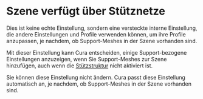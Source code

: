 Szene verfügt über Stütznetze
====
Dies ist keine echte Einstellung, sondern eine versteckte interne Einstellung, die andere Einstellungen und Profile verwenden können, um ihre Profile anzupassen, je nachdem, ob Support-Meshes in der Szene vorhanden sind.

Mit dieser Einstellung kann Cura entscheiden, einige Support-bezogene Einstellungen anzuzeigen, wenn Sie Support-Meshes zur Szene hinzufügen, auch wenn die [Stützstruktur](support_enable.md) nicht aktiviert ist.

Sie können diese Einstellung nicht ändern. Cura passt diese Einstellung automatisch an, je nachdem, ob Support-Meshes in der Szene vorhanden sind.